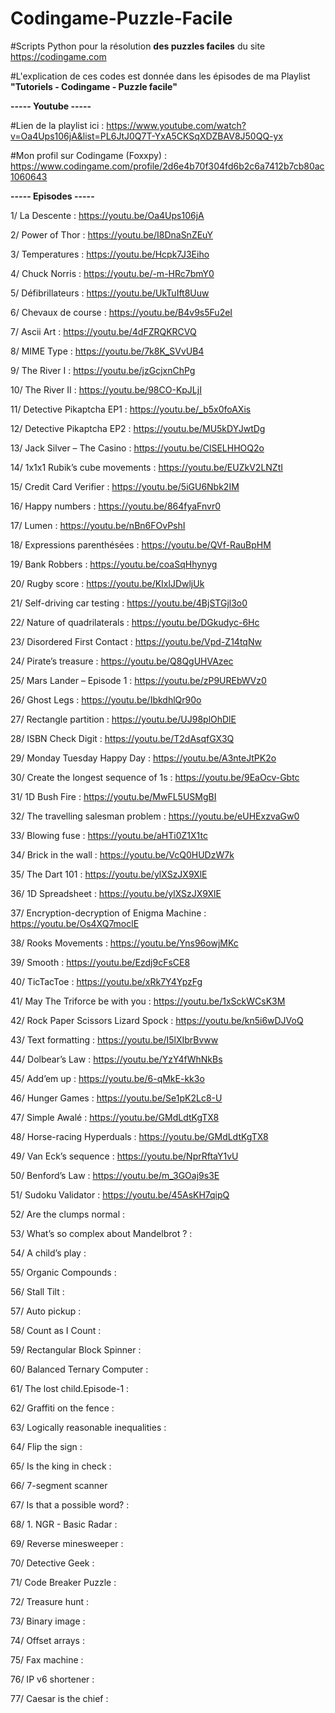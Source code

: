 # Codingame-Puzzle-Facile
#Scripts Python pour la résolution **des puzzles faciles** du site https://codingame.com

#L'explication de ces codes est donnée dans les épisodes de ma Playlist **"Tutoriels - Codingame - Puzzle facile"**

**----- Youtube -----**

#Lien de la playlist ici : https://www.youtube.com/watch?v=Oa4Ups106jA&list=PL6JtJ0Q7T-YxA5CKSqXDZBAV8J50QQ-yx

#Mon profil sur Codingame (Foxxpy) : https://www.codingame.com/profile/2d6e4b70f304fd6b2c6a7412b7cb80ac1060643

**----- Episodes -----**

1/	La Descente : https://youtu.be/Oa4Ups106jA

2/	Power of Thor : https://youtu.be/I8DnaSnZEuY

3/	Temperatures : https://youtu.be/Hcpk7J3Eiho

4/	Chuck Norris : https://youtu.be/-m-HRc7bmY0

5/	Défibrillateurs : https://youtu.be/UkTuIft8Uuw

6/	Chevaux de course : https://youtu.be/B4v9s5Fu2eI

7/	Ascii Art : https://youtu.be/4dFZRQKRCVQ

8/	MIME Type : https://youtu.be/7k8K_SVvUB4

9/	The River I : https://youtu.be/jzGcjxnChPg

10/	The River II : https://youtu.be/98CO-KpJLjI

11/	Detective Pikaptcha EP1 : https://youtu.be/_b5x0foAXis

12/	Detective Pikaptcha EP2 : https://youtu.be/MU5kDYJwtDg

13/	Jack Silver – The Casino : https://youtu.be/ClSELHHOQ2o

14/	1x1x1 Rubik’s cube movements : https://youtu.be/EUZkV2LNZtI

15/	Credit Card Verifier : https://youtu.be/5iGU6Nbk2IM

16/	Happy numbers : https://youtu.be/864fyaFnvr0

17/	Lumen : https://youtu.be/nBn6FOvPshI

18/	Expressions parenthésées : https://youtu.be/QVf-RauBpHM

19/	Bank Robbers : https://youtu.be/coaSqHhynyg

20/	Rugby score : https://youtu.be/KIxlJDwljUk

21/	Self-driving car testing : https://youtu.be/4BjSTGjl3o0

22/	Nature of quadrilaterals : https://youtu.be/DGkudyc-6Hc

23/	Disordered First Contact : https://youtu.be/Vpd-Z14tqNw

24/	Pirate’s treasure : https://youtu.be/Q8QgUHVAzec

25/	Mars Lander – Episode 1 : https://youtu.be/zP9UREbWVz0

26/	Ghost Legs : https://youtu.be/IbkdhlQr90o

27/	Rectangle partition : https://youtu.be/UJ98plOhDlE

28/	ISBN Check Digit : https://youtu.be/T2dAsqfGX3Q

29/	Monday Tuesday Happy Day : https://youtu.be/A3nteJtPK2o

30/	Create the longest sequence of 1s : https://youtu.be/9EaOcv-Gbtc

31/	1D Bush Fire : https://youtu.be/MwFL5USMgBI

32/	The travelling salesman problem : https://youtu.be/eUHExzvaGw0

33/	Blowing fuse : https://youtu.be/aHTi0Z1X1tc

34/	Brick in the wall : https://youtu.be/VcQ0HUDzW7k

35/	The Dart 101 : https://youtu.be/ylXSzJX9XlE

36/	1D Spreadsheet : https://youtu.be/ylXSzJX9XlE

37/	Encryption-decryption of Enigma Machine : https://youtu.be/Os4XQ7moclE

38/	Rooks Movements : https://youtu.be/Yns96owjMKc

39/	Smooth : https://youtu.be/Ezdj9cFsCE8

40/	TicTacToe : https://youtu.be/xRk7Y4YpzFg

41/	May The Triforce be with you : https://youtu.be/1xSckWCsK3M

42/	Rock Paper Scissors Lizard Spock : https://youtu.be/kn5i6wDJVoQ

43/	Text formatting : https://youtu.be/I5lXIbrBvww

44/	Dolbear’s Law : https://youtu.be/YzY4fWhNkBs

45/	Add’em up : https://youtu.be/6-qMkE-kk3o

46/	Hunger Games : https://youtu.be/Se1pK2Lc8-U

47/	Simple Awalé : https://youtu.be/GMdLdtKgTX8

48/	Horse-racing Hyperduals : https://youtu.be/GMdLdtKgTX8

49/	Van Eck’s sequence : https://youtu.be/NprRftaY1vU

50/	Benford’s Law : https://youtu.be/m_3GOaj9s3E

51/	Sudoku Validator : https://youtu.be/45AsKH7qipQ

52/	Are the clumps normal :

53/	What’s so complex about Mandelbrot ? :

54/	A child’s play :

55/	Organic Compounds :

56/	Stall Tilt :

57/	Auto pickup :
 
58/	Count as I Count :

59/	Rectangular Block Spinner :

60/	Balanced Ternary Computer :

61/	The lost child.Episode-1 :

62/	Graffiti on the fence :

63/ Logically reasonable inequalities :

64/ Flip the sign :

65/ Is the king in check :

66/ 7-segment scanner

67/ Is that a possible word? :

68/ 1. NGR - Basic Radar :

69/ Reverse minesweeper :

70/ Detective Geek :

71/ Code Breaker Puzzle :

72/ Treasure hunt :

73/ Binary image :

74/ Offset arrays :

75/ Fax machine :

76/ IP v6 shortener :

77/ Caesar is the chief : 